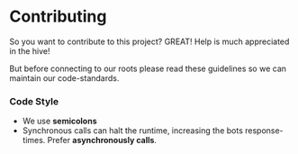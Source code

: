 # Contributing

So you want to contribute to this project? GREAT! Help is much appreciated in the hive!

But before connecting to our roots please read these guidelines so we can maintain our code-standards.

### Code Style

- We use **semicolons**
- Synchronous calls can halt the runtime, increasing the bots response-times. Prefer **asynchronously calls**.
